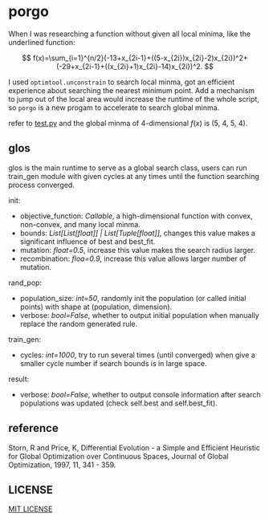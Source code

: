 # porgo

When I was researching a function without given all local minima, like the underlined function:

$$
f(x)=\sum_{i=1}^{n/2}(-13+x_{2i-1}+((5-x_{2i})x_{2i}-2)x_{2i})^2+(-29+x_{2i-1}+((x_{2i}+1)x_{2i}-14)x_{2i})^2.
$$

I used `optimtool.unconstrain` to search local minma, got an efficient experience about searching the nearest minimum point. Add a mechanism to jump out of the local area would increase the runtime of the whole script, so `porgo` is a new progam to accelerate to search global minma.

refer to [test.py](./test.py) and the global minma of 4-dimensional $f(x)$ is (5, 4, 5, 4).

## glos

glos is the main runtime to serve as a global search class, users can run train_gen module with given cycles at any times until the function searching process converged.

init:
- objective_function: *Callable*, a high-dimensional function with convex, non-convex, and many local minma.
- bounds: *List[List[float]] | List[Tuple[float]]*, changes this value makes a significant influence of best and best_fit.
- mutation: *float=0.5*, increase this value makes the search radius larger.
- recombination: *floa=0.9*, increase this value allows larger number of mutation.

rand_pop:
- population_size: *int=50*, randomly init the population (or called initial points) with shape at (population, dimension).
- verbose: *bool=False*, whether to output initial population when manually replace the random generated rule.

train_gen:
- cycles: *int=1000*, try to run several times (until converged) when give a smaller cycle number if search bounds is in large space.

result:
- verbose: *bool=False*, whether to output console information after search populations was updated (check self.best and self.best_fit).

## reference

Storn, R and Price, K, Differential Evolution - a Simple and Efficient Heuristic for Global Optimization over Continuous Spaces, Journal of Global Optimization, 1997, 11, 341 - 359.

## LICENSE

[MIT LICENSE](./LICENSE)